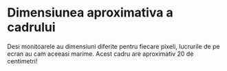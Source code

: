# Dimensiunea aproximativa a cadrului

Desi monitoarele au dimensiuni diferite pentru fiecare pixeli, lucrurile de pe
ecran au cam aceeasi marime. Acest cadru are aproximativ 20 de centimetri!
